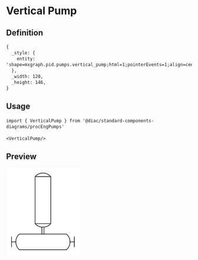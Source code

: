 # Vertical Pump

## Definition

```
{
  _style: { 
    entity: 'shape=mxgraph.pid.pumps.vertical_pump;html=1;pointerEvents=1;align=center;verticalLabelPosition=bottom;verticalAlign=top;dashed=0;',
  },
  _width: 120,
  _height: 146,
}
```

## Usage

```
import { VerticalPump } from '@diac/standard-components-diagrams/procEngPumps'

<VerticalPump/>
```

## Preview

<img src="./vertical-pump.png" width="200"/>
